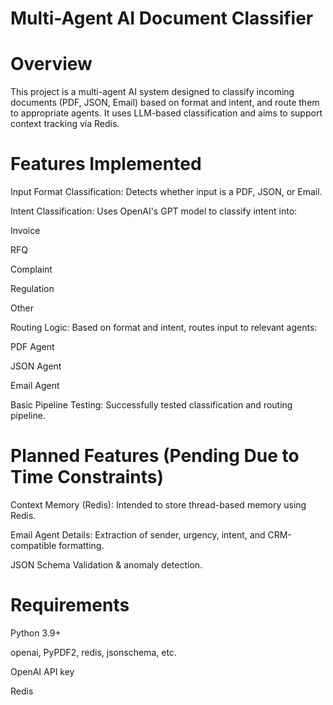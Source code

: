 # Multi-Agent AI Document Classifier
# Overview
This project is a multi-agent AI system designed to classify incoming documents (PDF, JSON, Email) based on format and intent, and route them to appropriate agents. It uses LLM-based classification and aims to support context tracking via Redis.

# Features Implemented
Input Format Classification: Detects whether input is a PDF, JSON, or Email.

Intent Classification: Uses OpenAI's GPT model to classify intent into:

Invoice

RFQ

Complaint

Regulation

Other

Routing Logic: Based on format and intent, routes input to relevant agents:

PDF Agent

JSON Agent

Email Agent

Basic Pipeline Testing: Successfully tested classification and routing pipeline.

# Planned Features (Pending Due to Time Constraints)
Context Memory (Redis): Intended to store thread-based memory using Redis.

Email Agent Details: Extraction of sender, urgency, intent, and CRM-compatible formatting.

JSON Schema Validation & anomaly detection.


# Requirements
Python 3.9+

openai, PyPDF2, redis, jsonschema, etc.

OpenAI API key

Redis 

